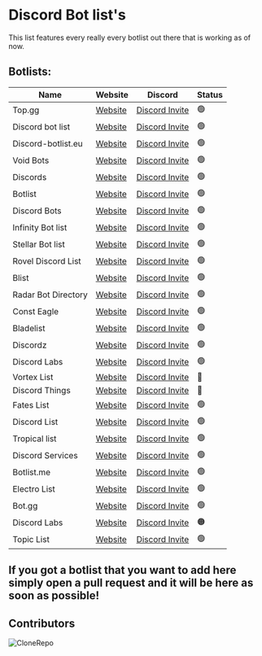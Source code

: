 # Discord Bot list's

This list features every really every botlist out there that is working as of now.

## Botlists:

| Name              | Website                         | Discord                    | Status  |
| ----------------- | ------------------------------- | ---------------------------| --------| 
| Top.gg | [Website](https://top.gg) | [Discord Invite](https://discord.com/invite/EYHTgJX) | 🟢 |
| Discord bot list | [Website](https://discordbotlist.com) | [Discord Invite](https://discord.com/invite/EYHTgJX) | 🟢 |
| Discord-botlist.eu | [Website](https://discord-botlist.eu) | [Discord Invite](https://discord.com/invite/EYHTgJX) | 🟢 |
| Void Bots | [Website](https://voidbots.net) | [Discord Invite](https://discord.com/invite/suH3VeUBXk) | 🟢 |
| Discords | [Website](https://discords.com/bots) | [Discord Invite](https://discord.com/invite/4g9NHYNbTS) | 🟢 |
| Botlist | [Website](https://botlist.me) | [Discord Invite](https://discord.com/invite/hdK4ya5eVv) | 🟢 |
| Discord Bots | [Website](https://discord.bots.gg) | [Discord Invite](https://discord.com/invite/0cDvIgU2voWn4BaD) | 🟢 |
| Infinity Bot list | [Website](https://infinitybots.gg) | [Discord Invite](https://discord.com/invite/KBCRuBKrHe) | 🟢 |
| Stellar Bot list | [Website](https://stellarbotlist.com) | [Discord Invite](https://discord.com/invite/hAYNuDRMwy) | 🟢 |
| Rovel Discord List | [Website](https://rovelstars.com) | [Discord Invite](https://discord.com/invite/E6PhZK4tU9) | 🟢 |
| Blist | [Website](https://blist.xyz) | [Discord Invite](https://discord.com/invite/PK8J6nzQMR) | 🟢 |
| Radar Bot Directory |  [Website](https://radarbotdirectory.xyz)| [Discord Invite](https://discord.com/invite/rKagYEUP5G) | 🟢 |
| Const Eagle | [Website](https://consteagle.com)| [Discord Invite](https://discord.com/invite/vXTXQPsErP) | 🟢 |
| Bladelist | [Website](https://bladelist.gg) | [Discord Invite](https://discord.com/invite/SJN3AZgFvY) | 🟢 |
| Discordz | [Website](https://discordz.gg) | [Discord Invite](https://discord.com/invite/5Z4PC6gnZ2) | 🟢 |
| Discord Labs | [Website](https://bots.discordlabs.org) | [Discord Invite](https://discord.com/invite/7zahaXHfAW) | 🟢 |
| Vortex List | [Website](https://vortexlist.xyz) | [Discord Invite](https://discord.com/invite/4VW92pJBQ3) | 🔴 |
| Discord Things | [Website](https://discordthings.com) | [Discord Invite](https://discord.com/invite/zYRD24uJFX) | 🔴 |
| Fates List | [Website](https://fateslist.xyz) | [Discord Invite](https://discord.com/invite/RDwaa3Jr3s) | 🟢 |
| Discord List | [Website](https://discordlist.gg/) | [Discord Invite](https://discord.com/invite/XbuJ6VH) | 🟢 |
| Tropical list | [Website](https://tropicalbotlist.xyz/) | [Discord Invite](https://discord.com/invite/e36tT3eQx9) | 🟢 |
| Discord Services | [Website](https://discordservices.net) | [Discord Invite](https://discord.com/invite/a5h4HBNM8g) | 🟢 |
| Botlist.me | [Website](https://botlist.me) | [Discord Invite](https://discord.com/invite/e7fUQmpnRY) | 🟢 |
| Electro List | [Website](https://www.edbl.xyz) | [Discord Invite](https://discord.com/invite/xSyXqAw) | 🟢 |
| Bot.gg | [Website](https://bot.gg) | [Discord Invite](https://discord.com/invite/autocode) | 🟢 |
| Discord Labs | [Website](https://bots.discordlabs.org/) | [Discord Invite](https://discord.com/invite/rmPNvNJ) | 🟠 |
| Topic List | [Website](https://vcodez.xyz) | [Discord Invite](https://discord.gg/gtaFBJrNqH) | 🟢 |

## If you got a botlist that you want to add here simply open a pull request and it will be here as soon as possible!


## Contributors

![CloneRepo](https://contrib.rocks/image?repo=Developer-Dungeon-Studio/Discord-Bot-Lists)

